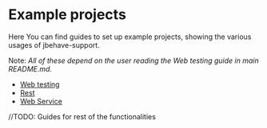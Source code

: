 # Example projects

Here You can find guides to set up example projects, showing the various usages of jbehave-support.

Note: _All of these depend on the user reading the Web testing guide in main README.md._

* [Web testing](../../../README.md#simple-use-case---web-testing)
* [Rest](Rest.md)
* [Web Service](Web-service.md)

//TODO: Guides for rest of the functionalities